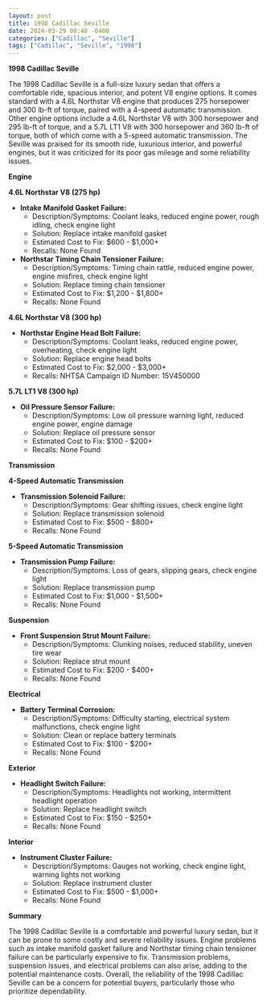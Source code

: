 ```yaml
---
layout: post
title: 1998 Cadillac Seville
date: 2024-03-29 00:48 -0400
categories: ["Cadillac", "Seville"]
tags: ["Cadillac", "Seville", "1998"]
---
```

**1998 Cadillac Seville**

The 1998 Cadillac Seville is a full-size luxury sedan that offers a comfortable ride, spacious interior, and potent V8 engine options. It comes standard with a 4.6L Northstar V8 engine that produces 275 horsepower and 300 lb-ft of torque, paired with a 4-speed automatic transmission. Other engine options include a 4.6L Northstar V8 with 300 horsepower and 295 lb-ft of torque, and a 5.7L LT1 V8 with 300 horsepower and 360 lb-ft of torque, both of which come with a 5-speed automatic transmission. The Seville was praised for its smooth ride, luxurious interior, and powerful engines, but it was criticized for its poor gas mileage and some reliability issues.

**Engine**

**4.6L Northstar V8 (275 hp)**
* **Intake Manifold Gasket Failure:**
    * Description/Symptoms: Coolant leaks, reduced engine power, rough idling, check engine light
    * Solution: Replace intake manifold gasket
    * Estimated Cost to Fix: $600 - $1,000+
    * Recalls: None Found
* **Northstar Timing Chain Tensioner Failure:**
    * Description/Symptoms: Timing chain rattle, reduced engine power, engine misfires, check engine light
    * Solution: Replace timing chain tensioner
    * Estimated Cost to Fix: $1,200 - $1,800+
    * Recalls: None Found

**4.6L Northstar V8 (300 hp)**

* **Northstar Engine Head Bolt Failure:**
    * Description/Symptoms: Coolant leaks, reduced engine power, overheating, check engine light
    * Solution: Replace engine head bolts
    * Estimated Cost to Fix: $2,000 - $3,000+
    * Recalls: NHTSA Campaign ID Number: 15V450000

**5.7L LT1 V8 (300 hp)**

* **Oil Pressure Sensor Failure:**
    * Description/Symptoms: Low oil pressure warning light, reduced engine power, engine damage
    * Solution: Replace oil pressure sensor
    * Estimated Cost to Fix: $100 - $200+
    * Recalls: None Found

**Transmission**

**4-Speed Automatic Transmission**

* **Transmission Solenoid Failure:**
    * Description/Symptoms: Gear shifting issues, check engine light
    * Solution: Replace transmission solenoid
    * Estimated Cost to Fix: $500 - $800+
    * Recalls: None Found

**5-Speed Automatic Transmission**

* **Transmission Pump Failure:**
    * Description/Symptoms: Loss of gears, slipping gears, check engine light
    * Solution: Replace transmission pump
    * Estimated Cost to Fix: $1,000 - $1,500+
    * Recalls: None Found

**Suspension**

* **Front Suspension Strut Mount Failure:**
    * Description/Symptoms: Clunking noises, reduced stability, uneven tire wear
    * Solution: Replace strut mount
    * Estimated Cost to Fix: $200 - $400+
    * Recalls: None Found

**Electrical**

* **Battery Terminal Corrosion:**
    * Description/Symptoms: Difficulty starting, electrical system malfunctions, check engine light
    * Solution: Clean or replace battery terminals
    * Estimated Cost to Fix: $100 - $200+
    * Recalls: None Found

**Exterior**

* **Headlight Switch Failure:**
    * Description/Symptoms: Headlights not working, intermittent headlight operation
    * Solution: Replace headlight switch
    * Estimated Cost to Fix: $150 - $250+
    * Recalls: None Found

**Interior**

* **Instrument Cluster Failure:**
    * Description/Symptoms: Gauges not working, check engine light, warning lights not working
    * Solution: Replace instrument cluster
    * Estimated Cost to Fix: $500 - $1,000+
    * Recalls: None Found

**Summary**

The 1998 Cadillac Seville is a comfortable and powerful luxury sedan, but it can be prone to some costly and severe reliability issues. Engine problems such as intake manifold gasket failure and Northstar timing chain tensioner failure can be particularly expensive to fix. Transmission problems, suspension issues, and electrical problems can also arise, adding to the potential maintenance costs. Overall, the reliability of the 1998 Cadillac Seville can be a concern for potential buyers, particularly those who prioritize dependability.
